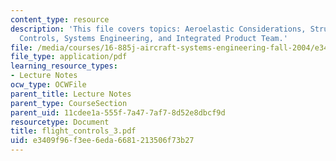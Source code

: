 ```yaml
---
content_type: resource
description: 'This file covers topics: Aeroelastic Considerations, Structural Load
  Controls, Systems Engineering, and Integrated Product Team.'
file: /media/courses/16-885j-aircraft-systems-engineering-fall-2004/e3409f96f3ee6eda6681213506f73b27_flight_controls_3.pdf
file_type: application/pdf
learning_resource_types:
- Lecture Notes
ocw_type: OCWFile
parent_title: Lecture Notes
parent_type: CourseSection
parent_uid: 11cdee1a-555f-7a47-7af7-8d52e8dbcf9d
resourcetype: Document
title: flight_controls_3.pdf
uid: e3409f96-f3ee-6eda-6681-213506f73b27
---
```

